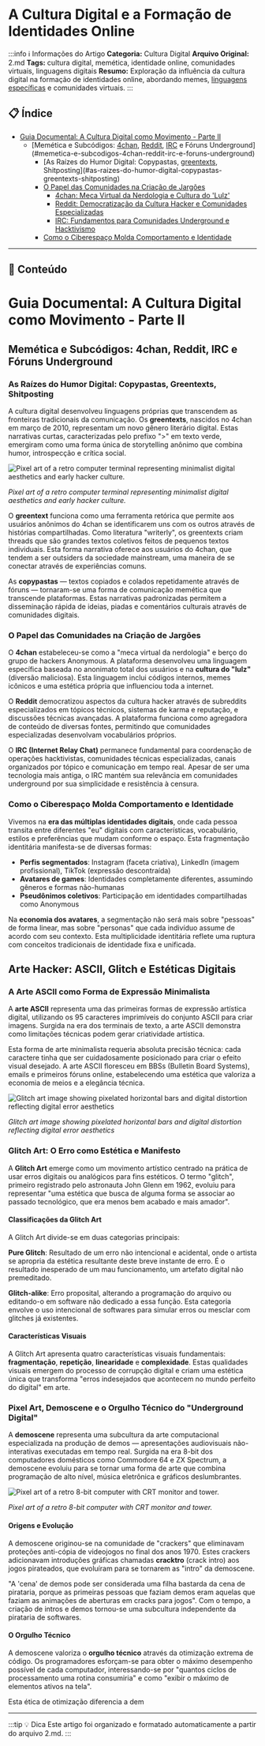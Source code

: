 # A Cultura Digital e a Formação de Identidades Online

:::info ℹ️ Informações do Artigo
**Categoria:** Cultura Digital
**Arquivo Original:** 2.md
**Tags:** cultura digital, memética, identidade online, comunidades virtuais, linguagens digitais
**Resumo:** Exploração da influência da cultura digital na formação de identidades online, abordando memes, [linguagens específicas](cultura/a-cultura-digital-da-origem-hacker-ao-ciberativismo-moderno.md) e comunidades virtuais.
:::

## 📋 Índice

- [Guia Documental: A Cultura Digital como Movimento - Parte II](#guia-documental-a-cultura-digital-como-movimento-parte-ii)
  - [Memética e Subcódigos: [4chan](cultura/a-cultura-digital-da-origem-hacker-ao-ciberativismo-moderno.md), [Reddit](cultura/a-cultura-digital-da-origem-hacker-ao-ciberativismo-moderno.md), [IRC](cultura/a-cultura-digital-da-origem-hacker-ao-ciberativismo-moderno.md) e Fóruns Underground](#memetica-e-subcodigos-4chan-reddit-irc-e-foruns-underground)
    - [As Raízes do Humor Digital: Copypastas, [greentexts](cultura/a-cultura-digital-da-origem-hacker-ao-ciberativismo-moderno.md), Shitposting](#as-raizes-do-humor-digital-copypastas-greentexts-shitposting)
    - [O Papel das Comunidades na Criação de Jargões](#o-papel-das-comunidades-na-criacao-de-jargoes)
      - [4chan: Meca Virtual da Nerdologia e Cultura do 'Lulz'](#4chan-meca-virtual-da-nerdologia-e-cultura-do-lulz)
      - [Reddit: Democratização da Cultura Hacker e Comunidades Especializadas](#reddit-democratizacao-da-cultura-hacker-e-comunidades-especializadas)
      - [IRC: Fundamentos para Comunidades Underground e Hacktivismo](#irc-fundamentos-para-comunidades-underground-e-hacktivismo)
    - [Como o Ciberespaço Molda Comportamento e Identidade](#como-o-ciberespaco-molda-comportamento-e-identidade)

---

## 📄 Conteúdo

# Guia Documental: A Cultura Digital como Movimento - Parte II

## Memética e Subcódigos: 4chan, Reddit, IRC e Fóruns Underground

### As Raízes do Humor Digital: Copypastas, Greentexts, Shitposting

A cultura digital desenvolveu linguagens próprias que transcendem as fronteiras tradicionais da comunicação. Os **greentexts**, nascidos no 4chan em março de 2010, representam um novo gênero literário digital. Estas narrativas curtas, caracterizadas pelo prefixo ">" em texto verde, emergiram como uma forma única de storytelling anônimo que combina humor, introspecção e crítica social.

![Pixel art of a retro computer terminal representing minimalist digital aesthetics and early hacker culture.](https://pplx-res.cloudinary.com/image/upload/v1760315430/pplx_project_search_images/53e68c4e2525d81506ca6832c7ac999307364230.png)

*Pixel art of a retro computer terminal representing minimalist digital aesthetics and early hacker culture.*

O **greentext** funciona como uma ferramenta retórica que permite aos usuários anônimos do 4chan se identificarem uns com os outros através de histórias compartilhadas. Como literatura "writerly", os greentexts criam threads que são grandes textos coletivos feitos de pequenos textos individuais. Esta forma narrativa oferece aos usuários do 4chan, que tendem a ser outsiders da sociedade mainstream, uma maneira de se conectar através de experiências comuns.

As **copypastas** — textos copiados e colados repetidamente através de fóruns — tornaram-se uma forma de comunicação memética que transcende plataformas. Estas narrativas padronizadas permitem a disseminação rápida de ideias, piadas e comentários culturais através de comunidades digitais.

### O Papel das Comunidades na Criação de Jargões

O **4chan** estabeleceu-se como a "meca virtual da nerdologia" e berço do grupo de hackers Anonymous. A plataforma desenvolveu uma linguagem específica baseada no anonimato total dos usuários e na **cultura do "lulz"** (diversão maliciosa). Esta linguagem inclui códigos internos, memes icônicos e uma estética própria que influenciou toda a internet.

O **Reddit** democratizou aspectos da cultura hacker através de subreddits especializados em tópicos técnicos, sistemas de karma e reputação, e discussões técnicas avançadas. A plataforma funciona como agregadora de conteúdo de diversas fontes, permitindo que comunidades especializadas desenvolvam vocabulários próprios.

O **IRC (Internet Relay Chat)** permanece fundamental para coordenação de operações hacktivistas, comunidades técnicas especializadas, canais organizados por tópico e comunicação em tempo real. Apesar de ser uma tecnologia mais antiga, o IRC mantém sua relevância em comunidades underground por sua simplicidade e resistência à censura.

### Como o Ciberespaço Molda Comportamento e Identidade

Vivemos na **era das múltiplas identidades digitais**, onde cada pessoa transita entre diferentes "eu" digitais com características, vocabulário, estilos e preferências que mudam conforme o espaço. Esta fragmentação identitária manifesta-se de diversas formas:

- **Perfis segmentados**: Instagram (faceta criativa), LinkedIn (imagem profissional), TikTok (expressão descontraída)
- **Avatares de games**: Identidades completamente diferentes, assumindo gêneros e formas não-humanas
- **Pseudônimos coletivos**: Participação em identidades compartilhadas como Anonymous

Na **economia dos avatares**, a segmentação não será mais sobre "pessoas" de forma linear, mas sobre "personas" que cada indivíduo assume de acordo com seu contexto. Esta multiplicidade identitária reflete uma ruptura com conceitos tradicionais de identidade fixa e unificada.

## Arte Hacker: ASCII, Glitch e Estéticas Digitais

### A Arte ASCII como Forma de Expressão Minimalista

A **arte ASCII** representa uma das primeiras formas de expressão artística digital, utilizando os 95 caracteres imprimíveis do conjunto ASCII para criar imagens. Surgida na era dos terminais de texto, a arte ASCII demonstra como limitações técnicas podem gerar criatividade artística.

Esta forma de arte minimalista requeria absoluta precisão técnica: cada caractere tinha que ser cuidadosamente posicionado para criar o efeito visual desejado. A arte ASCII floresceu em BBSs (Bulletin Board Systems), emails e primeiros fóruns online, estabelecendo uma estética que valoriza a economia de meios e a elegância técnica.

![Glitch art image showing pixelated horizontal bars and digital distortion reflecting digital error aesthetics](https://pplx-res.cloudinary.com/image/upload/v1760315430/pplx_project_search_images/5cc7632cd8b30a0d9e020c5ed3c16dc89f1100d5.png)

*Glitch art image showing pixelated horizontal bars and digital distortion reflecting digital error aesthetics*

### Glitch Art: O Erro como Estética e Manifesto

A **Glitch Art** emerge como um movimento artístico centrado na prática de usar erros digitais ou analógicos para fins estéticos. O termo "glitch", primeiro registrado pelo astronauta John Glenn em 1962, evoluiu para representar "uma estética que busca de alguma forma se associar ao passado tecnológico, que era menos bem acabado e mais amador".

#### Classificações da Glitch Art

A Glitch Art divide-se em duas categorias principais:

**Pure Glitch**: Resultado de um erro não intencional e acidental, onde o artista se apropria da estética resultante deste breve instante de erro. É o resultado inesperado de um mau funcionamento, um artefato digital não premeditado.

**Glitch-alike**: Erro proposital, alterando a programação do arquivo ou editando-o em software não dedicado a essa função. Esta categoria envolve o uso intencional de softwares para simular erros ou mesclar com glitches já existentes.

#### Características Visuais

A Glitch Art apresenta quatro características visuais fundamentais: **fragmentação**, **repetição**, **linearidade** e **complexidade**. Estas qualidades visuais emergem do processo de corrupção digital e criam uma estética única que transforma "erros indesejados que acontecem no mundo perfeito do digital" em arte.

### Pixel Art, Demoscene e o Orgulho Técnico do "Underground Digital"

A **demoscene** representa uma subcultura da arte computacional especializada na produção de demos — apresentações audiovisuais não-interativas executadas em tempo real. Surgida na era 8-bit dos computadores domésticos como Commodore 64 e ZX Spectrum, a demoscene evoluiu para se tornar uma forma de arte que combina programação de alto nível, música eletrônica e gráficos deslumbrantes.

![Pixel art of a retro 8-bit computer with CRT monitor and tower.](https://pplx-res.cloudinary.com/image/upload/v1757129056/pplx_project_search_images/3c2a231c75303e795e102233f2e9c244902ae0d1.png)

*Pixel art of a retro 8-bit computer with CRT monitor and tower.*

#### Origens e Evolução

A demoscene originou-se na comunidade de "crackers" que eliminavam proteções anti-cópia de videojogos no final dos anos 1970. Estes crackers adicionavam introduções gráficas chamadas **cracktro** (crack intro) aos jogos pirateados, que evoluíram para se tornarem as "intro" da demoscene.

"A 'cena' de demos pode ser considerada uma filha bastarda da cena de pirataria, porque as primeiras pessoas que faziam demos eram aquelas que faziam as animações de aberturas em cracks para jogos". Com o tempo, a criação de intros e demos tornou-se uma subcultura independente da pirataria de softwares.

#### O Orgulho Técnico

A demoscene valoriza o **orgulho técnico** através da otimização extrema de código. Os programadores esforçam-se para obter o máximo desempenho possível de cada computador, interessando-se por "quantos ciclos de processamento uma rotina consumiria" e como "exibir o máximo de elementos ativos na tela".

Esta ética de otimização diferencia a dem

---

:::tip 💡 Dica
Este artigo foi organizado e formatado automaticamente a partir do arquivo 2.md.
:::

